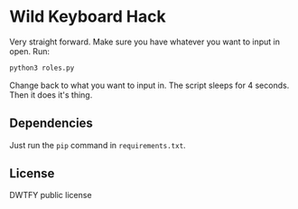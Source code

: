 # Wild Keyboard Hack #
Very straight forward. Make sure you have whatever you want to input in open. Run:

```cmd
python3 roles.py
```
Change back to what you want to input in. The script sleeps for 4 seconds. Then it does it's thing.

## Dependencies ##
Just run the `pip` command in `requirements.txt`.

## License ##
DWTFY public license
